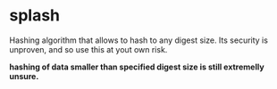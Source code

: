 # splash
Hashing algorithm that allows to hash to any digest size.
Its security is unproven, and so use this at yout own risk.

__hashing of data smaller than specified digest size is still extremelly unsure.__
